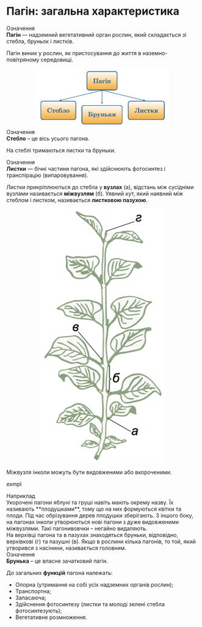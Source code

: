 # Пагiн: загальна характеристика

<div class="eoz-wrap">
<span class="eoz">Означення</span>
<div class="eoz-text">
<b>Пагiн</b> — надземний вегетативний орган рослин, який складається зi стебла, бруньок i листкiв.
</div>
</div>

Пагiн виник у рослин, як пристосування до життя в наземно-повiтряному
середовищi.

<div align="center">
<img src="diagr_1.png" width="350" alt="Діаграма" />
</div>

<div class="eoz-wrap">
<span class="eoz">Означення</span>
<div class="eoz-text">
<b>Стебло</b> – це вiсь усього пагона.
</div>
</div>

На стеблi тримаються листки та бруньки.

<div class="eoz-wrap">
<span class="eoz">Означення</span>
<div class="eoz-text">
<b>Листки</b> — бiчнi частини пагона, якi здiйснюють фотосинтез i транспiрацiю (випаровування).
</div>
</div>

Листки прикрiплюються до стебла у **вузлах** (а), вiдстань мiж сусiднiми вузлами називається **мiжвузлям** (б). Уявний кут, який наявний мiж стеблом i листком, називається **листковою пазухою**.

<div align="center">
<img src="list.png" alt="Схема" width="330"/>
</div>

Мiжвузля iнколи можуть бути <span class="p1">видовженими</span> або <span class="p1">вкороченими</span>. 

exmpl

<div class="exmpl-wrap">
<span class="exmpl">Наприклад</span>
<div class="exmpl-text">
Укороченi пагони яблунi та грушi навiть мають окрему назву. Їх називають **плодушками**, тому що на них формуються квiтки та плоди. Пiд час обрiзування дерев плодушки зберiгають. З iншого боку, на пагонах iнколи утворюються новi пагони з дуже видовженими мiжвузлями. Такi пагонивовчки – негайно видаляють.
</div>
</div>
На верхiвцi пагона та в пазухах знаходяться бруньки, вiдповiдно, верхiвковi (г) та пазушнi (в).
Якщо в рослини кiлька пагонiв, то той, який утворився з насiнини, називається головним.

<div class="eoz-wrap">
<span class="eoz">Означення</span>
<div class="eoz-text">
<b>Брунька</b> – це власне зачатковий пагiн. 
</div>
</div>

До загальних **функцiй** пагона належать:
* Опорна (утримання на собi усiх надземних органiв рослин);
* Транспортна;
* Запасаюча;
* Здiйснення фотосинтезу (листки та молодi зеленi стебла фотосинтезують);
* Вегетативне розмноження.